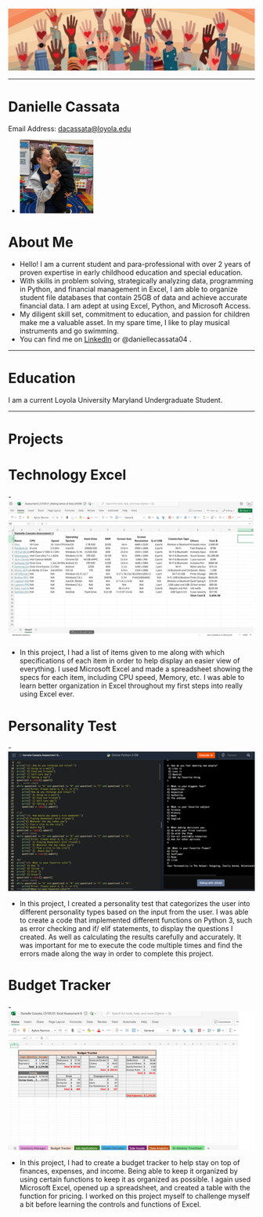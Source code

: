 ![Banner](Images/Banner_photo.png)

***

# Danielle Cassata 
Email Address: dacassata@loyola.edu 
- ![Profile-Photo](Images/Profile_Pic.png)
# About Me
   - Hello! I am a current student and para-professional with over 2 years of proven expertise in early childhood education and special education.
   - With skills in problem solving, strategically analyzing data, programming in Python, and financial management in Excel, I am able to organize student file databases that contain 25GB of data and achieve accurate financial data. I am adept at using Excel, Python, and Microsoft Access. 
   - My diligent skill set, commitment to education, and passion for children make me a valuable asset. In my spare time, I like to play musical instruments and go swimming.
  - You can find me on [LinkedIn](https://www.linkedin.com) or @daniellecassata04 .

***

# Education 
I am a current Loyola University Maryland Undergraduate Student. 

***

# Projects

# Technology Excel 

-!["Excel Spreadsheet Image"](Images/Photo-Project1.png)
 - In this project, I had a list of items given to me along with which specifications of each item in order to help display an easier view of everything. I used Microsoft Excel and made a spreadsheet showing the specs for each item, including CPU speed, Memory, etc. I was able to learn better organization in Excel throughout my first steps into really using Excel ever.


# Personality Test 
-!["Python3 Code Image"](Images/Photo-Project2.png)
 - In this project, I created a personality test that categorizes the user into different personality types based on the input from the user. I was able to create a code that implemented different functions on Python 3, such as error checking and if/ elif statements, to display the questions I created. As well as calculating the results carefully and accurately. It was important for me to execute the code multiple times and find the errors made along the way in order to complete this project.


# Budget Tracker 
 -![Excel Spreadsheet Budget Image](Images/Photo-Project3.png)
 - In this project, I had to create a budget tracker to help stay on top of finances, expenses, and income. Being able to keep it organized by using certain functions to keep it as organized as possible. I again used Microsoft Excel, opened up a spreadsheet, and created a table with the function for pricing. I worked on this project myself to challenge myself a bit before learning the controls and functions of Excel.

